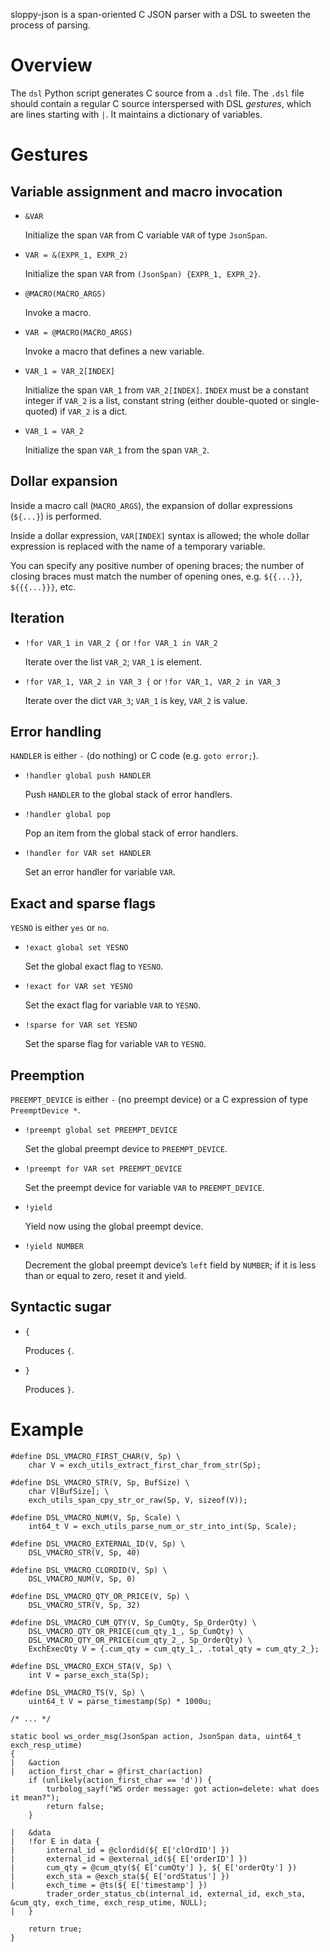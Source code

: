 sloppy-json is a span-oriented C JSON parser with a DSL to sweeten the process of parsing.

Overview
===
The `dsl` Python script generates C source from a `.dsl` file.
The `.dsl` file should contain a regular C source interspersed with DSL *gestures*, which are lines starting with `|`.
It maintains a dictionary of variables.

Gestures
===

Variable assignment and macro invocation
---

* `&VAR`

  Initialize the span `VAR` from C variable `VAR` of type `JsonSpan`.

* `VAR = &(EXPR_1, EXPR_2)`

  Initialize the span `VAR` from `(JsonSpan) {EXPR_1, EXPR_2}`.

* `@MACRO(MACRO_ARGS)`

  Invoke a macro.

* `VAR = @MACRO(MACRO_ARGS)`

  Invoke a macro that defines a new variable.

* `VAR_1 = VAR_2[INDEX]`

  Initialize the span `VAR_1` from `VAR_2[INDEX]`.
  `INDEX` must be a constant integer if `VAR_2` is a list, constant string (either double-quoted or single-quoted) if `VAR_2` is a dict.

* `VAR_1 = VAR_2`

  Initialize the span `VAR_1` from the span `VAR_2`.

Dollar expansion
---

Inside a macro call (`MACRO_ARGS`), the expansion of dollar expressions (`${...}`) is performed.

Inside a dollar expression, `VAR[INDEX]` syntax is allowed; the whole dollar expression is replaced with the name of a temporary variable.

You can specify any positive number of opening braces; the number of closing braces must match the number of opening ones, e.g. `${{...}}`, `${{{...}}}`, etc.

Iteration
---

* `!for VAR_1 in VAR_2 {` or `!for VAR_1 in VAR_2`

  Iterate over the list `VAR_2`; `VAR_1` is element.

* `!for VAR_1, VAR_2 in VAR_3 {` or `!for VAR_1, VAR_2 in VAR_3`

  Iterate over the dict `VAR_3`; `VAR_1` is key, `VAR_2` is value.

Error handling
---

`HANDLER` is either `-` (do nothing) or C code (e.g. `goto error;`).

* `!handler global push HANDLER`

  Push `HANDLER` to the global stack of error handlers.

* `!handler global pop`

  Pop an item from the global stack of error handlers.

* `!handler for VAR set HANDLER`

  Set an error handler for variable `VAR`.

Exact and sparse flags
---

`YESNO` is either `yes` or `no`.

* `!exact global set YESNO`

  Set the global exact flag to `YESNO`.

* `!exact for VAR set YESNO`

  Set the exact flag for variable `VAR` to `YESNO`.

* `!sparse for VAR set YESNO`

  Set the sparse flag for variable `VAR` to `YESNO`.

Preemption
---

`PREEMPT_DEVICE` is either `-` (no preempt device) or a C expression of type `PreemptDevice *`.

* `!preempt global set PREEMPT_DEVICE`

  Set the global preempt device to `PREEMPT_DEVICE`.

* `!preempt for VAR set PREEMPT_DEVICE`

  Set the preempt device for variable `VAR` to `PREEMPT_DEVICE`.

* `!yield`

  Yield now using the global preempt device.

* `!yield NUMBER`

  Decrement the global preempt device’s `left` field by `NUMBER`;
  if it is less than or equal to zero, reset it and yield.

Syntactic sugar
---

* `{`

  Produces `{`.

* `}`

  Produces `}`.

Example
===

```
#define DSL_VMACRO_FIRST_CHAR(V, Sp) \
    char V = exch_utils_extract_first_char_from_str(Sp);

#define DSL_VMACRO_STR(V, Sp, BufSize) \
    char V[BufSize]; \
    exch_utils_span_cpy_str_or_raw(Sp, V, sizeof(V));

#define DSL_VMACRO_NUM(V, Sp, Scale) \
    int64_t V = exch_utils_parse_num_or_str_into_int(Sp, Scale);

#define DSL_VMACRO_EXTERNAL_ID(V, Sp) \
    DSL_VMACRO_STR(V, Sp, 40)

#define DSL_VMACRO_CLORDID(V, Sp) \
    DSL_VMACRO_NUM(V, Sp, 0)

#define DSL_VMACRO_QTY_OR_PRICE(V, Sp) \
    DSL_VMACRO_STR(V, Sp, 32)

#define DSL_VMACRO_CUM_QTY(V, Sp_CumQty, Sp_OrderQty) \
    DSL_VMACRO_QTY_OR_PRICE(cum_qty_1_, Sp_CumQty) \
    DSL_VMACRO_QTY_OR_PRICE(cum_qty_2_, Sp_OrderQty) \
    ExchExecQty V = {.cum_qty = cum_qty_1_, .total_qty = cum_qty_2_};

#define DSL_VMACRO_EXCH_STA(V, Sp) \
    int V = parse_exch_sta(Sp);

#define DSL_VMACRO_TS(V, Sp) \
    uint64_t V = parse_timestamp(Sp) * 1000u;

/* ... */

static bool ws_order_msg(JsonSpan action, JsonSpan data, uint64_t exch_resp_utime)
{
|   &action
|   action_first_char = @first_char(action)
    if (unlikely(action_first_char == 'd')) {
        turbolog_sayf("WS order message: got action=delete: what does it mean?");
        return false;
    }

|   &data
|   !for E in data {
|       internal_id = @clordid(${ E['clOrdID'] })
|       external_id = @external_id(${ E['orderID'] })
|       cum_qty = @cum_qty(${ E['cumQty'] }, ${ E['orderQty'] })
|       exch_sta = @exch_sta(${ E['ordStatus'] })
|       exch_time = @ts(${ E['timestamp'] })
        trader_order_status_cb(internal_id, external_id, exch_sta, &cum_qty, exch_time, exch_resp_utime, NULL);
|   }

    return true;
}
```
